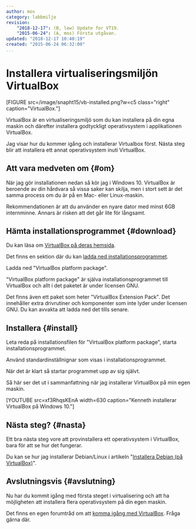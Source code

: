 ```yaml
---
author: mos
category: labbmiljo
revision:
    "2018-12-17": (B, lew) Update for VT19.
    "2015-06-24": (A, mos) Första utgåvan.
updated: "2018-12-17 10:40:19"
created: "2015-06-24 06:32:00"
...
```

Installera virtualiseringsmiljön VirtualBox
==================================

[FIGURE src=/image/snapht15/vb-installed.png?w=c5 class="right" caption="VirtualBox."]

VirtualBox är en virtualiseringsmiljö som du kan installera på din egna maskin och därefter installera godtyckligt operativsystem i applikationen VirtualBox.

Jag visar hur du kommer igång och installerar Virtualbox först. Nästa steg blir att installera ett annat operativsystem inuti VirtualBox.

<!--more-->



Att vara medveten om  {#om}
---------------------------------

När jag gör installationen nedan så kör jag i Windows 10. VirtualBox är beroende av din hårdvara så vissa saker kan skilja, men i stort sett är det samma process om du är på en Mac- eller Linux-maskin.

Rekommendationen är att du använder en nyare dator med minst 6GB internminne. Annars är risken att det går lite för långsamt.



Hämta installationsprogrammet  {#download}
---------------------------------

Du kan läsa om [VirtualBox på deras hemsida](https://www.virtualbox.org/).

Det finns en sektion där du kan [ladda ned installationsprogrammet](https://www.virtualbox.org/wiki/Downloads).

Ladda ned "VirtualBox platform package".

"VirtualBox platform package" är själva installationsprogrammet till VirtualBox och allt i det paketet är under licensen GNU.

Det finns även ett paket som heter "VirtualBox Extension Pack". Det innehåller extra drivrutiner och komponenter som inte lyder under licensen GNU. Du kan avvakta att ladda ned det tills senare.



Installera {#install}
--------------------------------------

Leta reda på installationsfilen för "VirtualBox platform package", starta installationsprogrammet.

Använd standardinställnignar som visas i installationsprogrammet.

När det är klart så startar programmet upp av sig självt.

<!-- [FIGURE src=/image/snapht15/vb-installed.png?w=w2 caption="Startbilden för VirtualBox."] -->

Så här ser det ut i sammanfattning när jag installerar VirtualBox på min egen maskin.

[YOUTUBE src=xf3RhqsKEnA width=630 caption="Kenneth installerar VirtualBox på Windows 10."]



Nästa steg? {#nasta}
--------------------------------------

Ett bra nästa steg vore att provinstallera ett operativsystem i VirtualBox, bara för att se hur det fungerar.

Du kan se hur jag installerar Debian/Linux i artikeln "[Installera Debian (på VirtualBox)](kunskap/installera-debian-pa-virtualbox)".



Avslutningsvis {#avslutning}
--------------------------------------

Nu har du kommit igång med första steget i virtualisering och att ha möjligheten att installera flera operativsystem på din egen maskin.

Det finns en egen forumtråd om att [komma igång med VirtualBox](t/4062). Fråga gärna där.
